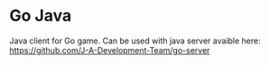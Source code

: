 # Go Java
Java client for Go game.
Can be used with java server avaible here:
https://github.com/J-A-Development-Team/go-server
